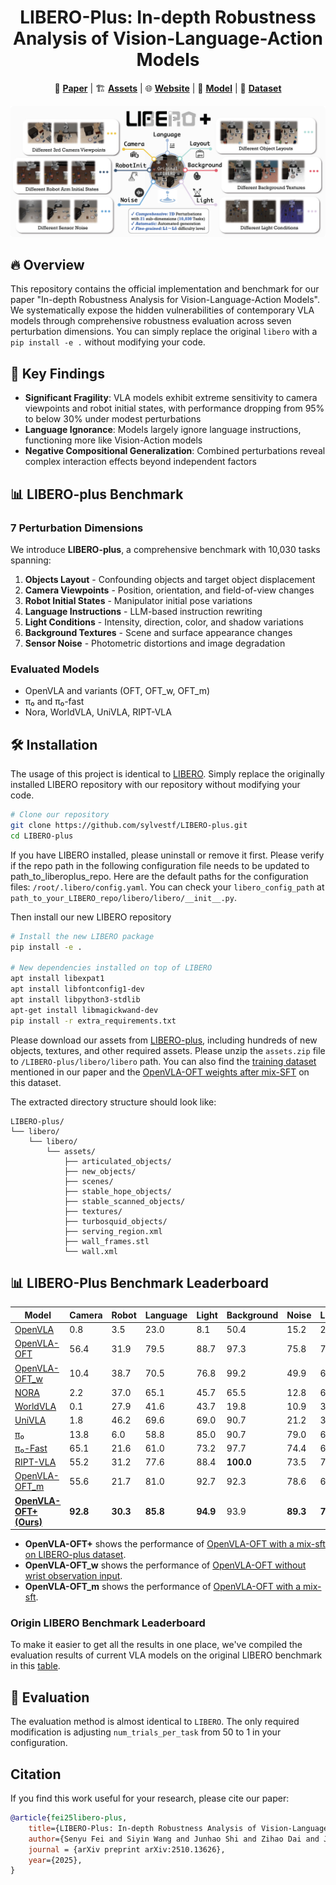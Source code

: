 <h1 align="center">
LIBERO-Plus: In-depth Robustness Analysis of Vision-Language-Action Models
</h1>

<p align="center">
  📄 <a href="https://arxiv.org/pdf/2510.13626v1"><strong>Paper</strong></a> |   
  🏗️ <a href="https://huggingface.co/datasets/Sylvest/LIBERO-plus/tree/main"><strong>Assets</strong></a> | 
  🌐 <a href="https://sylvestf.github.io/LIBERO-plus"><strong>Website</strong></a> | 
  🤗 <a href="https://huggingface.co/Sylvest/openvla-7b-oft-finetuned-libero-plus-mixdata"><strong>Model</strong></a> | 
  📁 <a href="https://huggingface.co/datasets/Sylvest/libero_plus_rlds"><strong>Dataset</strong></a>
</p>

![libero-plus](./static/images/libero-plus.jpg)

## 🔥 Overview
This repository contains the official implementation and benchmark for our paper "In-depth Robustness Analysis for Vision-Language-Action Models". We systematically expose the hidden vulnerabilities of contemporary VLA models through comprehensive robustness evaluation across seven perturbation dimensions. You can simply replace the original `libero` with a `pip install -e .` without modifying your code.

## 🚀 Key Findings
- **Significant Fragility**: VLA models exhibit extreme sensitivity to camera viewpoints and robot initial states, with performance dropping from 95% to below 30% under modest perturbations
- **Language Ignorance**: Models largely ignore language instructions, functioning more like Vision-Action models
- **Negative Compositional Generalization**: Combined perturbations reveal complex interaction effects beyond independent factors

## 📊 LIBERO-plus Benchmark

### 7 Perturbation Dimensions
We introduce **LIBERO-plus**, a comprehensive benchmark with 10,030 tasks spanning:

1. **Objects Layout** - Confounding objects and target object displacement
2. **Camera Viewpoints** - Position, orientation, and field-of-view changes
3. **Robot Initial States** - Manipulator initial pose variations
4. **Language Instructions** - LLM-based instruction rewriting
5. **Light Conditions** - Intensity, direction, color, and shadow variations
6. **Background Textures** - Scene and surface appearance changes
7. **Sensor Noise** - Photometric distortions and image degradation

### Evaluated Models
- OpenVLA and variants (OFT, OFT_w, OFT_m)
- π₀ and π₀-fast
- Nora, WorldVLA, UniVLA, RIPT-VLA

## 🛠️ Installation
The usage of this project is identical to [LIBERO](https://github.com/Lifelong-Robot-Learning/LIBERO). Simply replace the originally installed LIBERO repository with our repository without modifying your code.

```bash
# Clone our repository
git clone https://github.com/sylvestf/LIBERO-plus.git
cd LIBERO-plus
```

If you have LIBERO installed, please uninstall or remove it first. Please verify if the repo path in the following configuration file needs to be updated to path_to_liberoplus_repo.
Here are the default paths for the configuration files: `/root/.libero/config.yaml`. You can check your `libero_config_path` at `path_to_your_LIBERO_repo/libero/libero/__init__.py`.

Then install our new LIBERO repository
```bash
# Install the new LIBERO package
pip install -e .

# New dependencies installed on top of LIBERO
apt install libexpat1
apt install libfontconfig1-dev
apt install libpython3-stdlib
apt-get install libmagickwand-dev
pip install -r extra_requirements.txt
```

Please download our assets from [LIBERO-plus](https://huggingface.co/datasets/Sylvest/LIBERO-plus/tree/main), including hundreds of new objects, textures, and other required assets. Please unzip the `assets.zip` file to `/LIBERO-plus/libero/libero` path. You can also find the [training dataset](https://huggingface.co/datasets/Sylvest/libero_plus_rlds/tree/main) mentioned in our paper and the [OpenVLA-OFT weights after mix-SFT](https://huggingface.co/Sylvest/openvla-7b-oft-finetuned-libero-plus-mixdata/tree/main) on this dataset.

The extracted directory structure should look like:

```text
LIBERO-plus/
└── libero/
    └── libero/
        └── assets/
            ├── articulated_objects/
            ├── new_objects/
            ├── scenes/
            ├── stable_hope_objects/
            ├── stable_scanned_objects/
            ├── textures/
            ├── turbosquid_objects/
            ├── serving_region.xml
            ├── wall_frames.stl
            └── wall.xml
```

## 📊 LIBERO-Plus Benchmark Leaderboard
| Model | Camera | Robot | Language | Light | Background | Noise | Layout | Total |
|-------|--------|-------|----------|-------|------------|-------|--------|-------|
| [OpenVLA](https://github.com/openvla/openvla) | 0.8 | 3.5 | 23.0 | 8.1 | 50.4 | 15.2 | 28.5 | 17.3 |
| [OpenVLA-OFT](https://github.com/moojink/openvla-oft) | 56.4 | 31.9 | 79.5 | 88.7 | 97.3 | 75.8 | 74.2 | 70.0 |
| [OpenVLA-OFT_w](https://github.com/moojink/openvla-oft) | 10.4 | 38.7 | 70.5 | 76.8 | 99.2 | 49.9 | 69.9 | 56.4 |
| [NORA](https://github.com/declare-lab/nora) | 2.2 | 37.0 | 65.1 | 45.7 | 65.5 | 12.8 | 62.1 | 39.8 |
| [WorldVLA](https://github.com/alibaba-damo-academy/WorldVLA) | 0.1 | 27.9 | 41.6 | 43.7 | 19.8 | 10.9 | 38.0 | 25.3 |
| [UniVLA](https://github.com/OpenDriveLab/UniVLA) | 1.8 | 46.2 | 69.6 | 69.0 | 90.7 | 21.2 | 31.9 | 43.9 |
| [π₀](https://github.com/Physical-Intelligence/openpi) | 13.8 | 6.0 | 58.8 | 85.0 | 90.7 | 79.0 | 68.9 | 54.6 |
| [π₀-Fast](https://github.com/Physical-Intelligence/openpi) | 65.1 | 21.6 | 61.0 | 73.2 | 97.7 | 74.4 | 68.8 | 64.2 |
| [RIPT-VLA](https://github.com/Ariostgx/ript-vla) | 55.2 | 31.2 | 77.6 | 88.4 | **100.0** | 73.5 | 74.2 | 69.3 |
| [OpenVLA-OFT_m](https://github.com/moojink/openvla-oft) | 55.6 | 21.7 | 81.0 | 92.7 | 92.3 | 78.6 | 68.7 | 68.1 |
| **[OpenVLA-OFT+ (Ours)](https://github.com/moojink/openvla-oft)** | **92.8** | **30.3** | **85.8** | **94.9** | 93.9 | **89.3** | **77.6** | **79.6** |

- **OpenVLA-OFT+** shows the performance of [OpenVLA-OFT with a mix-sft on LIBERO-plus dataset](https://huggingface.co/Sylvest/openvla-7b-oft-finetuned-libero-plus-mixdata/tree/main).
- **OpenVLA-OFT_w** shows the performance of [OpenVLA-OFT without wrist observation input](https://huggingface.co/Sylvest/openvla-7b-oft-finetuned-libero-without-wrist).
- **OpenVLA-OFT_m** shows the performance of [OpenVLA-OFT with a mix-sft](https://huggingface.co/moojink/openvla-7b-oft-finetuned-libero-spatial).

### Origin LIBERO Benchmark Leaderboard

To make it easier to get all the results in one place, we've compiled the evaluation results of current VLA models on the original LIBERO benchmark in this [table](./libero_res.md).


## 🔧 Evaluation
The evaluation method is almost identical to `LIBERO`. The only required modification is adjusting `num_trials_per_task` from 50 to 1 in your configuration.

## Citation
If you find this work useful for your research, please cite our paper:
```bibtex
@article{fei25libero-plus,
    title={LIBERO-Plus: In-depth Robustness Analysis of Vision-Language-Action Models},
    author={Senyu Fei and Siyin Wang and Junhao Shi and Zihao Dai and Jikun Cai and Pengfang Qian and Li Ji and Xinzhe He and Shiduo Zhang and Zhaoye Fei and Jinlan Fu and Jingjing Gong and Xipeng Qiu},
    journal = {arXiv preprint arXiv:2510.13626},
    year={2025},
}
```
